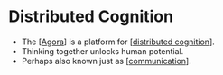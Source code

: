 # Distributed Cognition

- The [[Agora]] is a platform for [[distributed cognition]].
- Thinking together unlocks human potential.
- Perhaps also known just as [[communication]].


[//begin]: # "Autogenerated link references for markdown compatibility"
[Agora]: agora "Agora"
[distributed cognition]: distributed-cognition "Distributed Cognition"
[communication]: communication "Communication"
[//end]: # "Autogenerated link references"